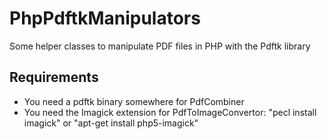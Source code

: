 PhpPdftkManipulators
====================

Some helper classes to manipulate PDF files in PHP with the Pdftk library

## Requirements

  * You need a pdftk binary somewhere for PdfCombiner
  * You need the Imagick extension for PdfToImageConvertor: "pecl install imagick" or "apt-get install php5-imagick"
